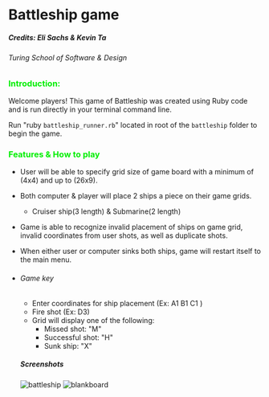 
# Battleship game


##### Credits: Eli Sachs & Kevin Ta
###### Turing School of Software & Design


### <font color="gree">Introduction:</font>
Welcome players! This game of Battleship was created using Ruby code and is run directly in your terminal command line.

Run "ruby `battleship_runner.rb`" located in root of the `battleship` folder to begin the game.

### <font color="gree">Features & How to play</font>

* User will be able to specify grid size of game board with a minimum of (4x4) and up to (26x9).

* Both computer & player will place 2 ships a piece on their game grids.
  * Cruiser ship(3 length) & Submarine(2 length)

* Game is able to recognize invalid placement of ships on game grid, invalid coordinates from user shots, as well as duplicate shots.

* When either user or computer sinks both ships, game will restart itself to the main menu.

* ###### Game key
  * Enter coordinates for ship placement (Ex: A1 B1 C1 )
  * Fire shot (Ex: D3)
  * Grid will display one of the following:
    * Missed shot: "M"
    * Successful shot: "H"
    * Sunk ship: "X"

  ##### Screenshots
  ![battleship](https://user-images.githubusercontent.com/36166420/170162520-e198bf1c-31f7-47b8-b9f6-5c44a3b268f2.jpg)
  ![blankboard](https://user-images.githubusercontent.com/36166420/170162522-6856a35e-ef99-403c-bd60-43c3c0a1e875.jpg)
